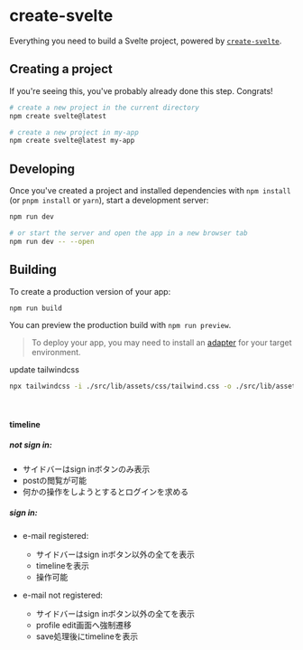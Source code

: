 # create-svelte

Everything you need to build a Svelte project, powered by [`create-svelte`](https://github.com/sveltejs/kit/tree/master/packages/create-svelte).

## Creating a project

If you're seeing this, you've probably already done this step. Congrats!

```bash
# create a new project in the current directory
npm create svelte@latest

# create a new project in my-app
npm create svelte@latest my-app
```

## Developing

Once you've created a project and installed dependencies with `npm install` (or `pnpm install` or `yarn`), start a development server:

```bash
npm run dev

# or start the server and open the app in a new browser tab
npm run dev -- --open
```

## Building

To create a production version of your app:

```bash
npm run build
```

You can preview the production build with `npm run preview`.

> To deploy your app, you may need to install an [adapter](https://kit.svelte.dev/docs/adapters) for your target environment.


update tailwindcss
```bash
npx tailwindcss -i ./src/lib/assets/css/tailwind.css -o ./src/lib/assets/css/dist/tailwind.css --watch
```


<br>

#### timeline
  ##### not sign in:
  - サイドバーはsign inボタンのみ表示
  - postの閲覧が可能
  - 何かの操作をしようとするとログインを求める

  ##### sign in:
  - e-mail registered:
    - サイドバーはsign inボタン以外の全てを表示
    - timelineを表示
    - 操作可能

  - e-mail not registered:
    - サイドバーはsign inボタン以外の全てを表示
    - profile edit画面へ強制遷移
    - save処理後にtimelineを表示
